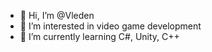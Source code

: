 - 👋 Hi, I’m @Vleden
- 👀 I’m interested in video game development
- 🌱 I’m currently learning C#, Unity, C++


<!---
Vleden/Vleden is a ✨ special ✨ repository because its `README.md` (this file) appears on your GitHub profile.
You can click the Preview link to take a look at your changes.
--->
